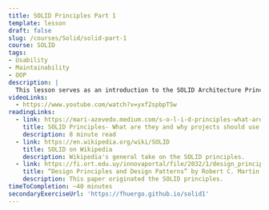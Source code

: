 ```yaml
---
title: SOLID Principles Part 1
template: lesson
draft: false
slug: /courses/Solid/solid-part-1
course: SOLID
tags:
- Usability
- Maintainability
- OOP
description: |
  This lesson serves as an introduction to the SOLID Architecture Principles, going over when and how to implement them, in a multiple-choice quiz format. The tone is conversational: you will be guided towards why an answer is correct or incorrect as you select the different options.
videoLinks:
  - https://www.youtube.com/watch?v=yxf2spbpTSw
readingLinks:
  - link: https://mari-azevedo.medium.com/s-o-l-i-d-principles-what-are-they-and-why-projects-should-use-them-50b85e4aa8b6
    title: SOLID Principles- What are they and why projects should use them
    description: 8 minute read
  - link: https://en.wikipedia.org/wiki/SOLID
    title: SOLID on Wikipedia
    description: Wikipedia's general take on the SOLID principles.
  - link: https://fi.ort.edu.uy/innovaportal/file/2032/1/design_principles.pdf
    title: “Design Principles and Design Patterns” by Robert C. Martin
    description: This paper originated the SOLID principles.
timeToCompletion: ~40 minutes
secondaryExerciseUrl: 'https://fhuergo.github.io/solid1'
---
```

